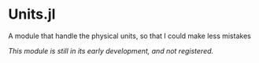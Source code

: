 Units.jl
===============

A module that handle the physical units, so that I could make less mistakes

*This module is still in its early development, and not registered.*